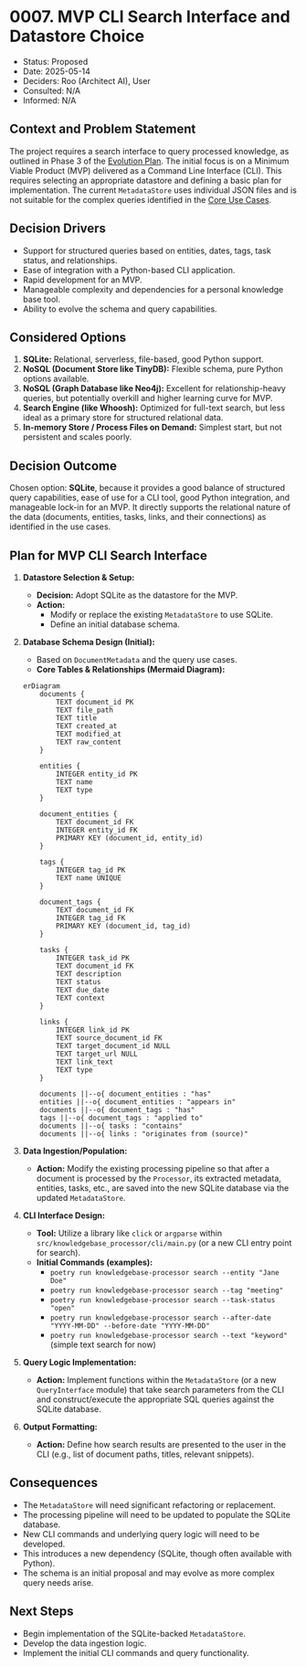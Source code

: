 # 0007. MVP CLI Search Interface and Datastore Choice

*   Status: Proposed
*   Date: 2025-05-14
*   Deciders: Roo (Architect AI), User
*   Consulted: N/A
*   Informed: N/A

## Context and Problem Statement

The project requires a search interface to query processed knowledge, as outlined in Phase 3 of the [Evolution Plan](../../roadmap/evolution-plan.md). The initial focus is on a Minimum Viable Product (MVP) delivered as a Command Line Interface (CLI). This requires selecting an appropriate datastore and defining a basic plan for implementation. The current `MetadataStore` uses individual JSON files and is not suitable for the complex queries identified in the [Core Use Cases](../../../use-cases.md).

## Decision Drivers

*   Support for structured queries based on entities, dates, tags, task status, and relationships.
*   Ease of integration with a Python-based CLI application.
*   Rapid development for an MVP.
*   Manageable complexity and dependencies for a personal knowledge base tool.
*   Ability to evolve the schema and query capabilities.

## Considered Options

1.  **SQLite:** Relational, serverless, file-based, good Python support.
2.  **NoSQL (Document Store like TinyDB):** Flexible schema, pure Python options available.
3.  **NoSQL (Graph Database like Neo4j):** Excellent for relationship-heavy queries, but potentially overkill and higher learning curve for MVP.
4.  **Search Engine (like Whoosh):** Optimized for full-text search, but less ideal as a primary store for structured relational data.
5.  **In-memory Store / Process Files on Demand:** Simplest start, but not persistent and scales poorly.

## Decision Outcome

Chosen option: **SQLite**, because it provides a good balance of structured query capabilities, ease of use for a CLI tool, good Python integration, and manageable lock-in for an MVP. It directly supports the relational nature of the data (documents, entities, tasks, links, and their connections) as identified in the use cases.

## Plan for MVP CLI Search Interface

1.  **Datastore Selection & Setup:**
    *   **Decision:** Adopt SQLite as the datastore for the MVP.
    *   **Action:**
        *   Modify or replace the existing `MetadataStore` to use SQLite.
        *   Define an initial database schema.

2.  **Database Schema Design (Initial):**
    *   Based on `DocumentMetadata` and the query use cases.
    *   **Core Tables & Relationships (Mermaid Diagram):**

    ```mermaid
    erDiagram
        documents {
            TEXT document_id PK
            TEXT file_path
            TEXT title
            TEXT created_at
            TEXT modified_at
            TEXT raw_content
        }

        entities {
            INTEGER entity_id PK
            TEXT name
            TEXT type
        }

        document_entities {
            TEXT document_id FK
            INTEGER entity_id FK
            PRIMARY KEY (document_id, entity_id)
        }

        tags {
            INTEGER tag_id PK
            TEXT name UNIQUE
        }

        document_tags {
            TEXT document_id FK
            INTEGER tag_id FK
            PRIMARY KEY (document_id, tag_id)
        }

        tasks {
            INTEGER task_id PK
            TEXT document_id FK
            TEXT description
            TEXT status
            TEXT due_date
            TEXT context
        }

        links {
            INTEGER link_id PK
            TEXT source_document_id FK
            TEXT target_document_id NULL
            TEXT target_url NULL
            TEXT link_text
            TEXT type
        }

        documents ||--o{ document_entities : "has"
        entities ||--o{ document_entities : "appears in"
        documents ||--o{ document_tags : "has"
        tags ||--o{ document_tags : "applied to"
        documents ||--o{ tasks : "contains"
        documents ||--o{ links : "originates from (source)"
    ```

3.  **Data Ingestion/Population:**
    *   **Action:** Modify the existing processing pipeline so that after a document is processed by the `Processor`, its extracted metadata, entities, tasks, etc., are saved into the new SQLite database via the updated `MetadataStore`.

4.  **CLI Interface Design:**
    *   **Tool:** Utilize a library like `click` or `argparse` within `src/knowledgebase_processor/cli/main.py` (or a new CLI entry point for search).
    *   **Initial Commands (examples):**
        *   `poetry run knowledgebase-processor search --entity "Jane Doe"`
        *   `poetry run knowledgebase-processor search --tag "meeting"`
        *   `poetry run knowledgebase-processor search --task-status "open"`
        *   `poetry run knowledgebase-processor search --after-date "YYYY-MM-DD" --before-date "YYYY-MM-DD"`
        *   `poetry run knowledgebase-processor search --text "keyword"` (simple text search for now)

5.  **Query Logic Implementation:**
    *   **Action:** Implement functions within the `MetadataStore` (or a new `QueryInterface` module) that take search parameters from the CLI and construct/execute the appropriate SQL queries against the SQLite database.

6.  **Output Formatting:**
    *   **Action:** Define how search results are presented to the user in the CLI (e.g., list of document paths, titles, relevant snippets).

## Consequences

*   The `MetadataStore` will need significant refactoring or replacement.
*   The processing pipeline will need to be updated to populate the SQLite database.
*   New CLI commands and underlying query logic will need to be developed.
*   This introduces a new dependency (SQLite, though often available with Python).
*   The schema is an initial proposal and may evolve as more complex query needs arise.

## Next Steps

*   Begin implementation of the SQLite-backed `MetadataStore`.
*   Develop the data ingestion logic.
*   Implement the initial CLI commands and query functionality.